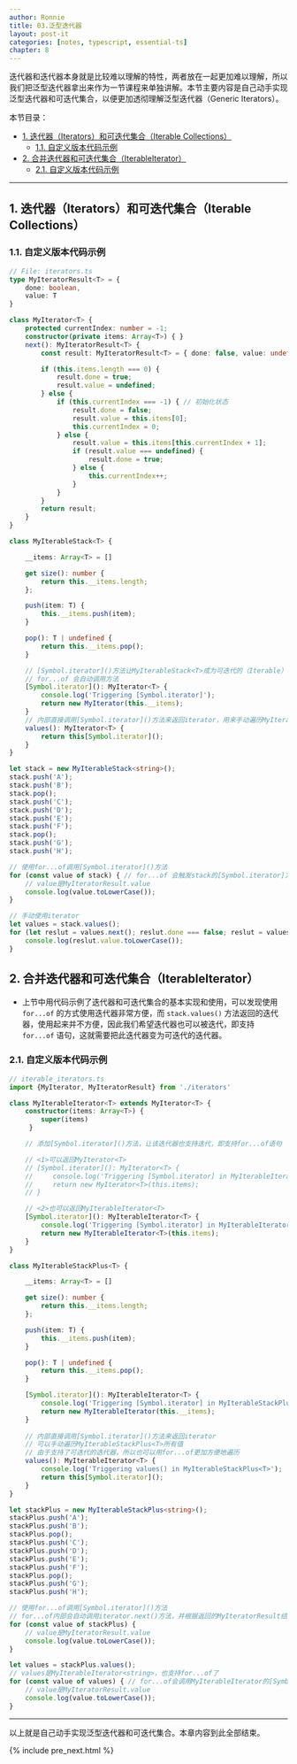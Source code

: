 ```yaml
---
author: Ronnie
title: 03.泛型迭代器
layout: post-it
categories: [notes, typescript, essential-ts]
chapter: 8
---
```


<!-- # 泛型迭代器（Generic Iterators） -->
迭代器和迭代器本身就是比较难以理解的特性，两者放在一起更加难以理解，所以我们把泛型迭代器拿出来作为一节课程来单独讲解。本节主要内容是自己动手实现泛型迭代器和可迭代集合，以便更加透彻理解泛型迭代器（Generic Iterators）。

本节目录：
<!-- TOC -->

- [1. 迭代器（Iterators）和可迭代集合（Iterable Collections）](#1-迭代器iterators和可迭代集合iterable-collections)
    - [1.1. 自定义版本代码示例](#11-自定义版本代码示例)
- [2. 合并迭代器和可迭代集合（IterableIterator）](#2-合并迭代器和可迭代集合iterableiterator)
    - [2.1. 自定义版本代码示例](#21-自定义版本代码示例)

<!-- /TOC -->

---

## 1. 迭代器（Iterators）和可迭代集合（Iterable Collections）

### 1.1. 自定义版本代码示例

```typescript
// File: iterators.ts
type MyIteratorResult<T> = {
    done: boolean,
    value: T
}

class MyIterator<T> {
    protected currentIndex: number = -1;
    constructor(private items: Array<T>) { }
    next(): MyIteratorResult<T> {
        const result: MyIteratorResult<T> = { done: false, value: undefined };

        if (this.items.length === 0) {
            result.done = true;
            result.value = undefined;
        } else {
            if (this.currentIndex === -1) { // 初始化状态
                result.done = false;
                result.value = this.items[0];
                this.currentIndex = 0;
            } else {
                result.value = this.items[this.currentIndex + 1];
                if (result.value === undefined) {
                    result.done = true;
                } else {
                    this.currentIndex++;
                }
            }
        }
        return result;
    }
}

class MyIterableStack<T> {

    __items: Array<T> = []

    get size(): number {
        return this.__items.length;
    };

    push(item: T) {
        this.__items.push(item);
    }

    pop(): T | undefined {
        return this.__items.pop();
    }

    // [Symbol.iterator]()方法让MyIterableStack<T>成为可迭代的（Iterable）
    // for...of 会自动调用方法 
    [Symbol.iterator](): MyIterator<T> {
        console.log('Triggering [Symbol.iterator]');
        return new MyIterator(this.__items);
    }
    // 内部直接调用[Symbol.iterator]()方法来返回iterator，用来手动遍历MyIterableStack<T>所有值
    values(): MyIterator<T> {
        return this[Symbol.iterator]();
    }
}

let stack = new MyIterableStack<string>();
stack.push('A');
stack.push('B');
stack.pop();
stack.push('C');
stack.push('D');
stack.push('E');
stack.push('F');
stack.pop();
stack.push('G');
stack.push('H');

// 使用for...of调用[Symbol.iterator]()方法
for (const value of stack) { // for...of 会触发stack的[Symbol.iterator]方法
    // value是MyIteratorResult.value
    console.log(value.toLowerCase());
}

// 手动使用iterator
let values = stack.values();
for (let reslut = values.next(); reslut.done === false; reslut = values.next()) {
    console.log(reslut.value.toLowerCase());
}
```

## 2. 合并迭代器和可迭代集合（IterableIterator）
- 上节中用代码示例了迭代器和可迭代集合的基本实现和使用，可以发现使用 `for...of` 的方式使用迭代器非常方便，而 `stack.values()` 方法返回的迭代器，使用起来并不方便，因此我们希望迭代器也可以被迭代，即支持 `for...of` 语句，这就需要把此迭代器变为可迭代的迭代器。

### 2.1. 自定义版本代码示例

```typescript
// iterable_iterators.ts
import {MyIterator, MyIteratorResult} from './iterators'

class MyIterableIterator<T> extends MyIterator<T> {
    constructor(items: Array<T>) {
        super(items)
     }

    // 添加[Symbol.iterator]()方法，让该迭代器也支持迭代，即支持for...of语句

    // <1>可以返回MyIterator<T>
    // [Symbol.iterator](): MyIterator<T> {
    //     console.log('Triggering [Symbol.iterator] in MyIterableIterator<T>');
    //     return new MyIterator<T>(this.items);
    // }

    // <2>也可以返回MyIterableIterator<T>
    [Symbol.iterator](): MyIterableIterator<T> {
        console.log('Triggering [Symbol.iterator] in MyIterableIterator<T>');
        return new MyIterableIterator<T>(this.items);
    }
}

class MyIterableStackPlus<T> {

    __items: Array<T> = []

    get size(): number {
        return this.__items.length;
    };

    push(item: T) {
        this.__items.push(item);
    }

    pop(): T | undefined {
        return this.__items.pop();
    }

    [Symbol.iterator](): MyIterableIterator<T> {
        console.log('Triggering [Symbol.iterator] in MyIterableStackPlus<T>');
        return new MyIterableIterator(this.__items);
    }
    
    // 内部直接调用[Symbol.iterator]()方法来返回iterator
    // 可以手动遍历MyIterableStackPlus<T>所有值
    // 由于支持了可迭代的迭代器，所以也可以用for...of更加方便地遍历
    values(): MyIterableIterator<T> {
        console.log('Triggering values() in MyIterableStackPlus<T>');
        return this[Symbol.iterator]();
    }
}

let stackPlus = new MyIterableStackPlus<string>();
stackPlus.push('A');
stackPlus.push('B');
stackPlus.pop();
stackPlus.push('C');
stackPlus.push('D');
stackPlus.push('E');
stackPlus.push('F');
stackPlus.pop();
stackPlus.push('G');
stackPlus.push('H');

// 使用for...of调用[Symbol.iterator]()方法
// for...of内部会自动调用iterator.next()方法，并根据返回的MyIteratorResult结果里的done判断是否结束for循环
for (const value of stackPlus) {
    // value是MyIteratorResult.value
    console.log(value.toLowerCase());
}

let values = stackPlus.values();
// values是MyIterableIterator<string>，也支持for...of了
for (const value of values) { // for...of会调用MyIterableIterator的[Symbol.iterator]()方法
    // value是MyIteratorResult.value
    console.log(value.toLowerCase());
}
```

---

以上就是自己动手实现泛型迭代器和可迭代集合。本章内容到此全部结束。

{% include pre_next.html %}
